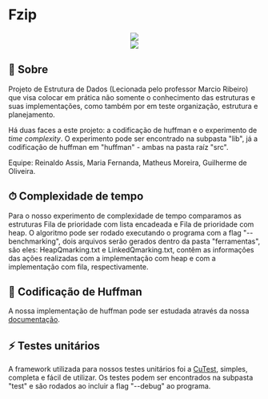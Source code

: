 # Fzip

<div align="center">
<img src="https://i.imgur.com/Uf8KKjU.jpg">
</div>

<div align="center">
<img src="https://img.shields.io/tokei/lines/github/reinaldoassis/dscodebase?color=blueviolet&style=for-the-badge">

</div>

## 📖 Sobre

Projeto de Estrutura de Dados (Lecionada pelo professor Marcio Ribeiro) que visa colocar em prática não somente o conhecimento das estruturas e suas implementações, como também por em teste organização, estrutura e planejamento.

Há duas faces a este projeto: a codificação de huffman e o experimento de _time complexity_. O experimento pode ser encontrado na subpasta "lib", já a codificação de huffman em "huffman" - ambas na pasta raíz "src".

Equipe: Reinaldo Assis, Maria Fernanda, Matheus Moreira, Guilherme de Oliveira.

## ⏱ Complexidade de tempo

Para o nosso experimento de complexidade de tempo comparamos as estruturas Fila de prioridade com lista encadeada e Fila de prioridade com heap. O algoritmo pode ser rodado executando o programa com a flag "--benchmarking", dois arquivos serão gerados dentro da pasta "ferramentas", são eles: HeapQmarking.txt e LinkedQmarking.txt, contêm as informações das ações realizadas com a implementação com heap e com a implementação com fila, respectivamente.

## 🎱 Codificação de Huffman

A nossa implementação de huffman pode ser estudada através da nossa [documentação](https://github.com/ReinaldoAssis/DSCodebase/wiki/Codifica%C3%A7%C3%A3o-de-Huffman).

## ⚡️ Testes unitários

A framework utilizada para nossos testes unitários foi a [CuTest](https://github.com/ennorehling/cutest), simples, completa e fácil de utilizar. Os testes podem ser encontrados na subpasta "test" e são rodados ao incluir a flag "--debug" ao programa.
